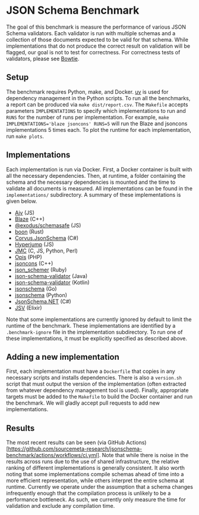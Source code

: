 # JSON Schema Benchmark

The goal of this benchmark is measure the performance of various JSON Schema validators.
Each validator is run with multiple schemas and a collection of those documents expected to be valid for that schema.
While implementations that do not produce the correct result on validation will be flagged, our goal is not to test for correctness.
For correctness tests of validators, please see [Bowtie](https://bowtie.report/).

## Setup

The benchmark requires Python, make, and Docker.
[uv](https://github.com/astral-sh/uv) is used for dependency management in the Python scripts.
To run all the benchmarks, a report can be produced via `make dist/report.csv`.
The `Makefile` accepts parameters `IMPLEMENTATIONS` to specify which implementations to run and `RUNS` for the number of runs per implementation.
For example, `make IMPLEMENTATIONS='blaze jsoncons' RUNS=5` will run the Blaze and jsoncons implementations 5 times each.
To plot the runtime for each implementation, run `make plots`.

## Implementations

Each implementation is run via Docker.
First, a Docker container is built with all the necessary dependencies.
Then, at runtime, a folder containing the schema and the necessary dependencies is mounted and the time to validate all documents is measured.
All implementations can be found in the `implementations/` subdirectory.
A summary of these implementations is given below.

- [Ajv](https://ajv.js.org/) (JS)
- [Blaze](https://github.com/sourcemeta/blaze) (C++)
- [@exodus/schemasafe](https://github.com/ExodusMovement/schemasafe) (JS)
- [boon](https://github.com/santhosh-tekuri/boon) (Rust)
- [Corvus.JsonSchema](https://github.com/corvus-dotnet/Corvus.JsonSchema) (C#)
- [Hyperjump](https://github.com/hyperjump-io/json-schema) (JS)
- [JMC](https://github.com/clairey-zx81/json-model) (C, JS, Python, Perl)
- [Opis](https://opis.io/json-schema) (PHP)
- [jsoncons](https://github.com/danielaparker/jsoncons) (C++)
- [json_schemer](https://github.com/davishmcclurg/json_schemer) (Ruby)
- [json-schema-validator](https://github.com/networknt/json-schema-validator) (Java)
- [json-schema-validator](https://github.com/OptimumCode/json-schema-validator) (Kotlin)
- [jsonschema](https://github.com/santhosh-tekuri/jsonschema/) (Go)
- [jsonschema](https://python-jsonschema.readthedocs.io/en/stable/) (Python)
- [JsonSchema.NET](https://github.com/json-everything/json-everything) (C#)
- [JSV](https://github.com/lud/jsv) (Elixir)

Note that some implementations are currently ignored by default to limit the runtime of the benchmark.
These implementations are identified by a `.benchmark-ignore` file in the implementation subdirectory.
To run one of these implementations, it must be explicitly specified as described above.

## Adding a new implementation

First, each implementation must have a `Dockerfile` that copies in any necessary scripts and installs dependencies.
There is also a `version.sh` script that must output the version of the implementation (often extracted from whatever dependency management tool is used).
Finally, appropriate targets must be added to the `Makefile` to build the Docker container and run the benchmark.
We will gladly accept pull requests to add new implementations.

## Results

The most recent results can be seen (via GitHub Actions)[https://github.com/sourcemeta-research/jsonschema-benchmark/actions/workflows/ci.yml].
Note that while there is noise in the results across runs due to the use of shared infrastructure, the relative ranking of different implementations is generally consistent.
It also worth noting that some implementations compile schemas ahead of time into a more efficient representation, while others interpret the entire schema at runtime.
Currently we operate under the assumption that a schema changes infrequently enough that the compilation process is unlikely to be a performance bottleneck.
As such, we currently only measure the time for validation and exclude any compilation time.
